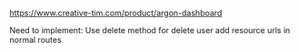 https://www.creative-tim.com/product/argon-dashboard

Need to implement:
     Use delete method for delete user
     add resource urls in normal routes